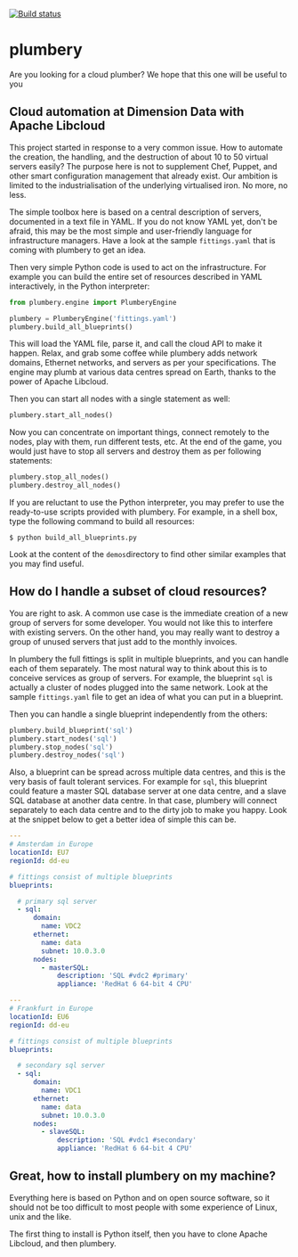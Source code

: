 [![Build status](https://img.shields.io/travis/bernard357/plumbery.svg)](https://travis-ci.org/bernard357/plumbery)

# plumbery

Are you looking for a cloud plumber? We hope that this one will be useful to you

## Cloud automation at Dimension Data with Apache Libcloud

This project started in response to a very common issue. How to automate the
creation, the handling, and the destruction of about 10 to 50 virtual servers
easily? The purpose here is not to supplement Chef, Puppet, and other smart
configuration management that already exist. Our ambition is limited to the
industrialisation of the underlying virtualised iron. No more, no less.

The simple toolbox here is based on a central description of servers,
documented in a text file in YAML. If you do not know YAML yet, don't be
afraid, this may be the most simple and user-friendly language for
infrastructure managers. Have a look at the sample ``fittings.yaml``
that is coming with plumbery to get an idea.

Then very simple Python code is used to act on the infrastructure. For example
you can build the entire set of resources described in YAML interactively, in
the Python interpreter:

```python
from plumbery.engine import PlumberyEngine

plumbery = PlumberyEngine('fittings.yaml')
plumbery.build_all_blueprints()
```

This will load the YAML file, parse it, and call the cloud API to make it
happen. Relax, and grab some coffee while plumbery adds network domains,
Ethernet networks, and servers as per your specifications. The engine may plumb
at various data centres spread on Earth, thanks to the power of Apache Libcloud.

Then you can start all nodes with a single statement as well:

```python
plumbery.start_all_nodes()
```

Now you can concentrate on important things, connect remotely to the nodes,
play with them, run different tests, etc. At the end of the game, you would
just have to stop all servers and destroy them as per following statements:

```python
plumbery.stop_all_nodes()
plumbery.destroy_all_nodes()
```

If you are reluctant to use the Python interpreter, you may prefer to use the
ready-to-use scripts provided with plumbery. For example, in a shell box,
type the following command to build all resources:

    $ python build_all_blueprints.py

Look at the content of the ``demos``directory to find other similar examples
that you may find useful.

## How do I handle a subset of cloud resources?

You are right to ask. A common use case is the immediate creation of a new
group of servers for some developer. You would not like this to interfere
with existing servers. On the other hand, you may really want to destroy a
group of unused servers that just add to the monthly invoices.

In plumbery the full fittings is split in multiple blueprints, and you can
handle each of them separately. The most natural way to think about this is to
conceive services as group of servers. For example, the blueprint ``sql`` is
actually a cluster of nodes plugged into the same network. Look at the sample
``fittings.yaml`` file to get an idea of what you can put in a blueprint.

Then you can handle a single blueprint independently from the others:

```python
plumbery.build_blueprint('sql')
plumbery.start_nodes('sql')
plumbery.stop_nodes('sql')
plumbery.destroy_nodes('sql')
```

Also, a blueprint can be spread across multiple data centres, and this is the
very basis of fault tolerant services. For example for ``sql``, this blueprint
could feature a master SQL database server at one data centre, and a slave SQL
database at another data centre. In that case, plumbery will connect separately
to each data centre and to the dirty job to make you happy. Look at the snippet
below to get a better idea of simple this can be.

```yaml
---
# Amsterdam in Europe
locationId: EU7
regionId: dd-eu

# fittings consist of multiple blueprints
blueprints:

  # primary sql server
  - sql:
      domain:
        name: VDC2
      ethernet:
        name: data
        subnet: 10.0.3.0
      nodes:
        - masterSQL:
            description: 'SQL #vdc2 #primary'
            appliance: 'RedHat 6 64-bit 4 CPU'

---
# Frankfurt in Europe
locationId: EU6
regionId: dd-eu

# fittings consist of multiple blueprints
blueprints:

  # secondary sql server
  - sql:
      domain:
        name: VDC1
      ethernet:
        name: data
        subnet: 10.0.3.0
      nodes:
        - slaveSQL:
            description: 'SQL #vdc1 #secondary'
            appliance: 'RedHat 6 64-bit 4 CPU'

```

## Great, how to install plumbery on my machine?

Everything here is based on Python and on open source software, so it should
not be too difficult to most people with some experience of Linux, unix and
the like.

The first thing to install is Python itself, then you have to clone Apache
Libcloud, and then plumbery.
